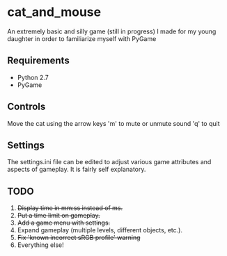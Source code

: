 # cat_and_mouse
An extremely basic and silly game (still in progress) I made for my young daughter in order to familiarize myself with PyGame

## Requirements
* Python 2.7
* PyGame

## Controls
Move the cat using the arrow keys
'm' to mute or unmute sound
'q' to quit

## Settings
The settings.ini file can be edited to adjust various game attributes and aspects of gameplay. It is fairly self explanatory.

## TODO
1. ~~Display time in mm:ss instead of ms.~~
2. ~~Put a time limit on gameplay.~~
3. ~~Add a game menu with settings.~~
4. Expand gameplay (multiple levels, different objects, etc.).
5. ~~Fix \'known incorrect sRGB profile\' warning~~
6. Everything else!

